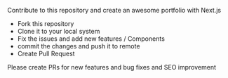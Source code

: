 Contribute to this repository and create an awesome portfolio with Next.js
- Fork this repository
- Clone it to your local system
- Fix the issues and add new features / Components 
- commit the changes and push it to remote
- Create Pull Request 

Please create PRs for new features and bug fixes and SEO improvement 
